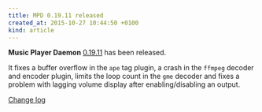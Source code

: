 ```yaml
---
title: MPD 0.19.11 released
created_at: 2015-10-27 10:44:50 +0100
kind: article
---
```


**Music Player Daemon**
[0.19.11](/download/mpd/0.19/mpd-0.19.11.tar.xz)
has been released.

It fixes a buffer overflow in the `ape` tag plugin, a crash in the
`ffmpeg` decoder and encoder plugin, limits the loop count in the
`gme` decoder and fixes a problem with lagging volume display after
enabling/disabling an output.

[Change log](https://raw.githubusercontent.com/MusicPlayerDaemon/MPD/v0.19.11/NEWS)
